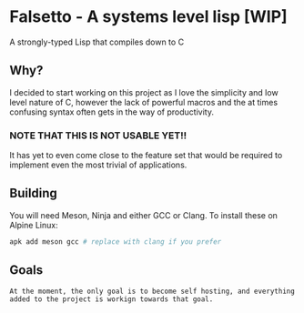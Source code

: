 # Falsetto - A systems level lisp [WIP]
A strongly-typed Lisp that compiles down to C

## Why?
I decided to start working on this project as I love the simplicity and low level nature of C, however the lack of powerful macros and the at times confusing syntax often gets in the way of productivity.

### NOTE THAT THIS IS NOT USABLE YET!!
It has yet to even come close to the feature set that would be required to implement even the most trivial of applications.

## Building
You will need Meson, Ninja and either GCC or Clang. To install these on Alpine Linux:
```sh
apk add meson gcc # replace with clang if you prefer
```

## Goals
	At the moment, the only goal is to become self hosting, and everything added to the project is workign towards that goal.
